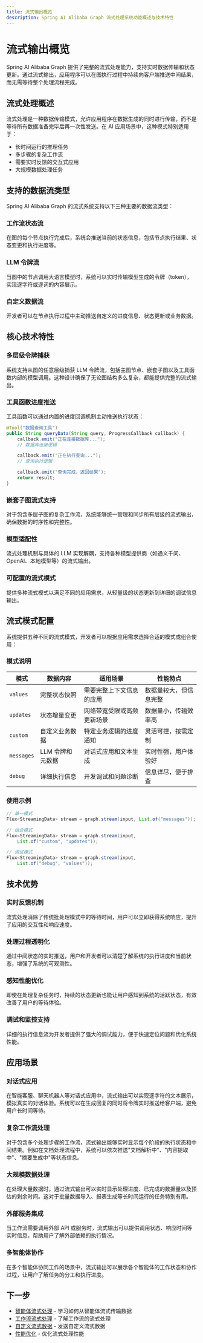 ```yaml
---
title: 流式输出概览
description: Spring AI Alibaba Graph 流式处理系统功能概述与技术特性
---
```


# 流式输出概览

Spring AI Alibaba Graph 提供了完整的流式处理能力，支持实时数据传输和状态更新。通过流式输出，应用程序可以在图执行过程中持续向客户端推送中间结果，而无需等待整个处理流程完成。

## 流式处理概述

流式处理是一种数据传输模式，允许应用程序在数据生成的同时进行传输，而不是等待所有数据准备完毕后再一次性发送。在 AI 应用场景中，这种模式特别适用于：

- 长时间运行的推理任务
- 多步骤的复杂工作流
- 需要实时反馈的交互式应用
- 大规模数据处理任务

## 支持的数据流类型

Spring AI Alibaba Graph 的流式系统支持以下三种主要的数据流类型：

### 工作流状态流
在图的每个节点执行完成后，系统会推送当前的状态信息，包括节点执行结果、状态变更和执行进度等。

### LLM 令牌流
当图中的节点调用大语言模型时，系统可以实时传输模型生成的令牌（token），实现逐字符或逐词的内容展示。

### 自定义数据流
开发者可以在节点执行过程中主动推送自定义的进度信息、状态更新或业务数据。

## 核心技术特性

### 多层级令牌捕获
系统支持从图的任意层级捕获 LLM 令牌流，包括主图节点、嵌套子图以及工具函数内部的模型调用。这种设计确保了无论图结构多么复杂，都能提供完整的流式输出。

### 工具函数进度推送
工具函数可以通过内置的进度回调机制主动推送执行状态：

```java
@Tool("数据查询工具")
public String queryData(String query, ProgressCallback callback) {
    callback.emit("正在连接数据库...");
    // 数据库连接逻辑

    callback.emit("正在执行查询...");
    // 查询执行逻辑

    callback.emit("查询完成，返回结果");
    return result;
}
```

### 嵌套子图流式支持
对于包含多层子图的复杂工作流，系统能够统一管理和同步所有层级的流式输出，确保数据的时序性和完整性。

### 模型适配性
流式处理机制与具体的 LLM 实现解耦，支持各种模型提供商（如通义千问、OpenAI、本地模型等）的流式输出。

### 可配置的流式模式
提供多种流式模式以满足不同的应用需求，从轻量级的状态更新到详细的调试信息输出。

## 流式模式配置

系统提供五种不同的流式模式，开发者可以根据应用需求选择合适的模式或组合使用：

### 模式说明

| 模式 | 数据内容 | 适用场景 | 性能特点 |
|------|----------|----------|----------|
| `values` | 完整状态快照 | 需要完整上下文信息的应用 | 数据量较大，但信息完整 |
| `updates` | 状态增量变更 | 网络带宽受限或高频更新场景 | 数据量小，传输效率高 |
| `custom` | 自定义业务数据 | 特定业务逻辑的进度通知 | 灵活可控，按需定制 |
| `messages` | LLM 令牌和元数据 | 对话式应用和文本生成 | 实时性强，用户体验好 |
| `debug` | 详细执行信息 | 开发调试和问题诊断 | 信息详尽，便于排查 |

### 使用示例

```java
// 单一模式
Flux<StreamingData> stream = graph.stream(input, List.of("messages"));

// 组合模式
Flux<StreamingData> stream = graph.stream(input,
    List.of("custom", "updates"));

// 调试模式
Flux<StreamingData> stream = graph.stream(input,
    List.of("debug", "values"));
```

## 技术优势

### 实时反馈机制
流式处理消除了传统批处理模式中的等待时间，用户可以立即获得系统响应，提升了应用的交互性和响应速度。

### 处理过程透明化
通过中间状态的实时推送，用户和开发者可以清楚了解系统的执行进度和当前状态，增强了系统的可观测性。

### 感知性能优化
即使在处理复杂任务时，持续的状态更新也能让用户感知到系统的活跃状态，有效改善了用户的等待体验。

### 调试和监控支持
详细的执行信息流为开发者提供了强大的调试能力，便于快速定位问题和优化系统性能。

## 应用场景

### 对话式应用
在智能客服、聊天机器人等对话式应用中，流式输出可以实现逐字符的文本展示，模拟真实的对话体验。系统可以在生成回复的同时将令牌实时推送给客户端，避免用户长时间等待。

### 复杂工作流处理
对于包含多个处理步骤的工作流，流式输出能够实时显示每个阶段的执行状态和中间结果。例如在文档处理流程中，系统可以依次推送"文档解析中"、"内容提取中"、"摘要生成中"等状态信息。

### 大规模数据处理
在处理大量数据时，通过流式输出可以实时显示处理进度、已完成的数据量以及预估的剩余时间。这对于批量数据导入、报表生成等长时间运行的任务特别有用。

### 外部服务集成
当工作流需要调用外部 API 或服务时，流式输出可以提供调用状态、响应时间等实时信息，帮助用户了解外部依赖的执行情况。

### 多智能体协作
在多个智能体协同工作的场景中，流式输出可以展示各个智能体的工作状态和协作过程，让用户了解任务的分工和执行进度。

## 下一步

- [智能体流式处理](./agent-streaming) - 学习如何从智能体流式传输数据
- [工作流流式处理](./workflow-streaming) - 了解工作流的流式处理
- [自定义流式数据](./custom-streaming) - 发送自定义流式数据
- [性能优化](./performance) - 优化流式处理性能

